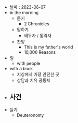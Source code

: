 - 날짜 : 2023-06-07
- in the morning
	- 듣기
		- 2 Chronicles 
	- 말하기
		-  배우자 / 동역자 
	- 찬양
		- This is my father's world
		- 10,000 Reasons
- 일
	- with people
- with a book
	- 지상에서 가장 안전한 곳
	- 상담과 치유 공동체
- 사건
	- 
- 듣기
	- Deuteronomy 
